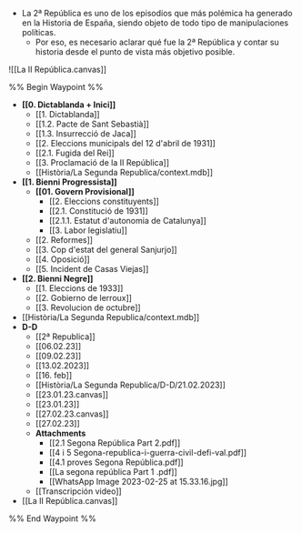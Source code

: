 - La 2ª República es uno de los episodios que más polémica ha generado en la Historia de España, siendo objeto de todo tipo de manipulaciones políticas. 
	- Por eso, es necesario aclarar qué fue la 2ª República y contar su historia desde el punto de vista más objetivo posible.

![[La II República.canvas]]

%% Begin Waypoint %%
- **[[0. Dictablanda + Inici]]**
	- [[1. Dictablanda]]
	- [[1.2. Pacte de Sant Sebastià]]
	- [[1.3. Insurrecció de Jaca]]
	- [[2. Eleccions municipals del 12 d'abril de 1931]]
	- [[2.1. Fugida del Rei]]
	- [[3. Proclamació de la II República]]
	- [[Història/La Segunda Republica/context.mdb]]
- **[[1. Bienni Progressista]]**
	- **[[01. Govern Provisional]]**
		- [[2. Eleccions constituyents]]
		- [[2.1. Constitució de 1931]]
		- [[2.1.1. Estatut d'autonomia de Catalunya]]
		- [[3. Labor legislatiu]]
	- [[2. Reformes]]
	- [[3. Cop d'estat del general Sanjurjo]]
	- [[4. Oposició]]
	- [[5. Incident de Casas Viejas]]
- **[[2. Bienni Negre]]**
	- [[1. Eleccions de 1933]]
	- [[2. Gobierno de lerroux]]
	- [[3. Revolucion de octubre]]
- [[Història/La Segunda Republica/context.mdb]]
- **D-D**
	- [[2ª Republica]]
	- [[06.02.23]]
	- [[09.02.23]]
	- [[13.02.2023]]
	- [[16. feb]]
	- [[Història/La Segunda Republica/D-D/21.02.2023]]
	- [[23.01.23.canvas]]
	- [[23.01.23]]
	- [[27.02.23.canvas]]
	- [[27.02.23]]
	- **Attachments**
		- [[2.1 Segona República Part 2.pdf]]
		- [[4 i 5 Segona-republica-i-guerra-civil-defi-val.pdf]]
		- [[4.1  proves Segona República.pdf]]
		- [[La segona república Part 1 .pdf]]
		- [[WhatsApp Image 2023-02-25 at 15.33.16.jpg]]
	- [[Transcripción video]]
- [[La II República.canvas]]

%% End Waypoint %%
